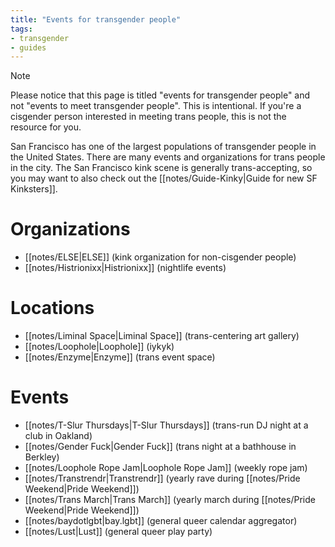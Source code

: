 ```yaml
---
title: "Events for transgender people"
tags:
- transgender
- guides
---
```


> [!note]
> Please notice that this page is titled "events for transgender people" and not "events to meet transgender people". This is intentional. If you're a cisgender person interested in meeting trans people, this is not the resource for you.

San Francisco has one of the largest populations of transgender people in the United States. There are many events and organizations for trans people in the city. The San Francisco kink scene is generally trans-accepting, so you may want to also check out the [[notes/Guide-Kinky|Guide for new SF Kinksters]].

# Organizations
- [[notes/ELSE|ELSE]] (kink organization for non-cisgender people)
- [[notes/Histrionixx|Histrionixx]] (nightlife events)

# Locations
- [[notes/Liminal Space|Liminal Space]] (trans-centering art gallery)
- [[notes/Loophole|Loophole]] (iykyk)
- [[notes/Enzyme|Enzyme]] (trans event space)

# Events
- [[notes/T-Slur Thursdays|T-Slur Thursdays]] (trans-run DJ night at a club in Oakland)
- [[notes/Gender Fuck|Gender Fuck]] (trans night at a bathhouse in Berkley)
- [[notes/Loophole Rope Jam|Loophole Rope Jam]] (weekly rope jam)
- [[notes/Transtrendr|Transtrendr]] (yearly rave during [[notes/Pride Weekend|Pride Weekend]])
- [[notes/Trans March|Trans March]] (yearly march during [[notes/Pride Weekend|Pride Weekend]])
- [[notes/baydotlgbt|bay.lgbt]] (general queer calendar aggregator)
- [[notes/Lust|Lust]] (general queer play party)